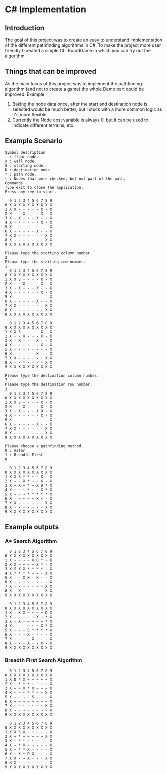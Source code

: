 # C# Implementation

## Introduction
The goal of this project was to create an easy to understand implementation of the different pathfinding algorithms in C#.
To make the project more user friendly I created a simple CLI BoardGame in which you can try out the algorithm.

## Things that can be improved
As the main focus of this project was to implement the pathfinding algorithm (and not to create a game) the whole Demo part could be improved. 
Example: 
1. Baking the node data once, after the start and destination node is selected would be much better, but I stuck with a more common logic as it's more flexible.
2. Currently the Node cost variable is always 0, but it can be used to indicate different terrains, etc.

## Example Scenario
```
Symbol Description
- : floor node.
X : wall node.
S : starting node.
D : destination node.
* : path node.
~ : Nodes that were checked, but not part of the path.
Commands
Type exit to close the application.
Press any key to start.

  0 1 2 3 4 5 6 7 8 9 
0 X X X X X X X X X X 
1 X X - - - - - X - X
2 X - - X - - - X - X
3 X - X - - - X - - X
4 X - - - - - - X - X
5 X - - - - - - - - X
6 X - - - - - X - - X
7 X X - - - - - - X X
8 X - - - - - - - X X
9 X X X X X X X X X X

Please type the starting column number.
2
Please type the starting row number.
1
  0 1 2 3 4 5 6 7 8 9 
0 X X X X X X X X X X
1 X X S - - - - X - X
2 X - - X - - - X - X
3 X - X - - - X - - X
4 X - - - - - - X - X
5 X - - - - - - - - X
6 X - - - - - X - - X
7 X X - - - - - - X X
8 X - - - - - - - X X
9 X X X X X X X X X X

  0 1 2 3 4 5 6 7 8 9
0 X X X X X X X X X X
1 X X S - - - - X - X
2 X - - X - - - X - X
3 X - X - - - X - - X
4 X - - - - - - X - X
5 X - - - - - - - - X
6 X - - - - - X - - X
7 X X - - - - - - X X
8 X - - - - - - - X X
9 X X X X X X X X X X

Please type the destination column number.
7
Please type the destination row number.
3
  0 1 2 3 4 5 6 7 8 9 
0 X X X X X X X X X X
1 X X S - - - - X - X
2 X - - X - - - X - X
3 X - X - - - X D - X
4 X - - - - - - X - X
5 X - - - - - - - - X
6 X - - - - - X - - X
7 X X - - - - - - X X
8 X - - - - - - - X X
9 X X X X X X X X X X

Please choose a pathfinding method.
0 : Astar
1 : Breadth First
0

  0 1 2 3 4 5 6 7 8 9
0 X X X X X X X X X X
1 X X S * * ~ ~ X - X
2 X ~ ~ X * ~ ~ X - X
3 X ~ X ~ * ~ X D * X
4 X ~ ~ ~ * ~ ~ X * X
5 X ~ ~ ~ * * * * * X
6 X - ~ ~ ~ ~ X ~ - X
7 X X - - - - - - X X
8 X - - - - - - - X X
9 X X X X X X X X X X
```

## Example outputs

### A* Search Algorithm
```
  0 1 2 3 4 5 6 7 8 9
0 X X X X X X X X X X
1 X ~ ~ ~ ~ X D * - X
2 X X ~ ~ ~ ~ X * - X
3 X S X X * * * * - X
4 X * * * * ~ ~ - X X
5 X - - X X - X - - X
6 X - - - - - - - - X
7 X - - - - - - - X X
8 X - X - - - - - X X
9 X X X X X X X X X X

  0 1 2 3 4 5 6 7 8 9 
0 X X X X X X X X X X
1 X - X X ~ ~ ~ ~ D X
2 X - - - ~ ~ X ~ * X
3 X - X - ~ ~ ~ ~ * X
4 X - - - ~ ~ ~ X * X
5 X - - - S * * * * X
6 X - - - X - - - - X
7 X - - - - X - - - X
8 X - - - X - - X - X
9 X X X X X X X X X X
```

### Breadth First Search Algorithm
```
  0 1 2 3 4 5 6 7 8 9 
0 X X X X X X X X X X
1 X D * X ~ ~ ~ ~ ~ X
2 X ~ * * * ~ ~ ~ ~ X
3 X ~ ~ X * X ~ ~ ~ X
4 X ~ ~ ~ * * ~ ~ X X
5 X ~ ~ ~ ~ S ~ ~ ~ X
6 X ~ ~ ~ ~ ~ ~ ~ ~ X
7 X ~ ~ ~ ~ ~ ~ ~ X X
8 X ~ ~ ~ ~ ~ ~ ~ ~ X
9 X X X X X X X X X X

  0 1 2 3 4 5 6 7 8 9 
0 X X X X X X X X X X
1 X X S X ~ ~ ~ - - X
2 X ~ * ~ ~ ~ ~ ~ X X
3 X ~ * ~ ~ ~ ~ - - X
4 X ~ * X ~ ~ - - - X
5 X ~ * * X - - - - X
6 X ~ X * D X - - - X
7 X X - ~ X - - - X X
8 X X - - - - - - - X
9 X X X X X X X X X X
```